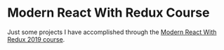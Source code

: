 # Modern React With Redux Course
Just some projects I have accomplished through the [Modern React With Redux 2019 course](https://www.udemy.com/react-redux/learn/v4/content).